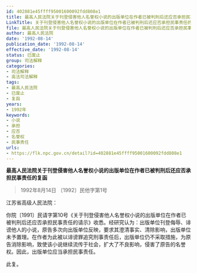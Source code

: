 ```yaml
---
id: 402881e45ffff95001600092fdd808e1
title: 最高人民法院关于刊登侵害他人名誉权小说的出版单位在作者已被判刑后还应否承担民事责任的复函
LinkTitle: 关于刊登侵害他人名誉权小说的出版单位在作者已被判刑后还应否承担民事责任的复函（1992）
file: 最高人民法院关于刊登侵害他人名誉权小说的出版单位在作者已被判刑后还应否承担民事责任的复函_19920814_402881e45ffff95001600092fdd808e1.docx
author: 最高人民法院
date: '1992-08-14'
publication_date: '1992-08-14'
effective_date: '1992-08-14'
status: 已废止
group: 司法解释
categories:
- 司法解释
- 高法司法解释
tags:
- 最高人民法院
- 已废止
- 复函
years:
- 1992年
keywords:
- 小说
- 承担
- 应否
- 名誉权
- 民事责任
urls:
- https://flk.npc.gov.cn/detail?id=402881e45ffff95001600092fdd808e1
---
```


**最高人民法院关于刊登侵害他人名誉权小说的出版单位在作者已被判刑后还应否承担民事责任的复函**

> 1992年8月14日 〔1992〕民他字第1号

江苏省高级人民法院：

你院〔1991〕民请字第10号《关于刊登侵害他人名誉权小说的出版单位在作者已被判刑后还应否承担民事责任的请示》收悉。经研究认为：出版单位刊登侮辱、诽谤他人的小说，原告多次向出版单位反映，要求其澄清事实、清除影响，出版单位未予置理。在作者为此被以诽谤罪追究刑事责任后，出版单位仍不采取措施，为原告消除影响，致使该小说继续流传于社会，扩大了不良影响，侵害了原告的名誉权。因此，出版单位应当承担民事责任。

此复。
